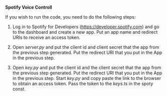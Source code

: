 **Spotify Voice Controll**


If you wish to run the code, you need to do the following steps:

1. Log in to Spotify for Developers (https://developer.spotify.com) and go to the dashboard and create a new app. Put an app name and redirect URIs to receive an access token. 

2. Open _server.py_ and put the client id and  client secret that the app from the previous step generated. Put the redirect URI that you put in the App in the previous step. 

3. Open _key.py_ and put the client id and the client secret that the app from the previous step generated. Put the redirect URI that you put in the App in the previous step. 
Start _key.py_ and copy paste the link to the browser to obtain an access token. Pass the token to the _keys.ts_ in the spoty const. 




